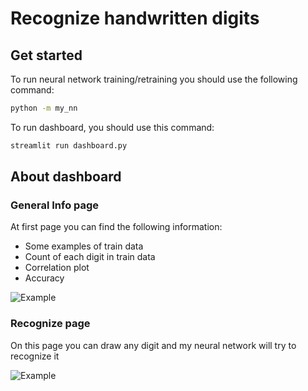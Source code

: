 # Recognize handwritten digits

## Get started
To run neural network training/retraining you should use the following command:
```bash
python -m my_nn
```

To run dashboard, you should use this command:
```bash
streamlit run dashboard.py
```

## About dashboard

### General Info page

At first page you can find the following information:
* Some examples of train data
* Count of each digit in train data
* Correlation plot
* Accuracy

![Example](https://i.imgur.com/pcoEMC4.gif)


### Recognize page

On this page you can draw any digit and my neural network will try to recognize it

![Example](https://i.imgur.com/wShl4hq.gif)
